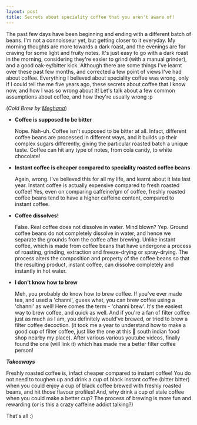 ```yaml
---
layout: post
title: Secrets about speciality coffee that you aren't aware of!
---
```


The past few days have been beginning and ending with a different batch of beans. I'm not a connoisseur yet, but getting closer to it everyday. My morning thoughts are more towards a dark roast, and the evenings are for craving for some light and fruity notes. It's just easy to go with a dark roast in the morning, considering they're easier to grind (with a manual grinder), and a good oak-ey/bitter kick. 
Although there are some things I've learnt over these past few months, and corrected a few point of views I've had about coffee. Everything I believed about speciality coffee was wrong, only if I could tell the me five years ago, these secrets about coffee that I know now, and how I was so wrong about it! 
Let's talk about a few common assumptions about coffee, and how they're usually wrong :p 

<!---{% video center /videos/meghana_aeropress.mp4  1080px 608px preload:auto %}--->
(_Cold Brew by [Meghana](http://twitter.com/_aspiringcat)_)

* __Coffee is supposed to be bitter__

    Nope. Nah-uh. Coffee isn't supposed to be bitter at all. Infact, different coffee beans are processed in different ways, and it builds up their complex sugars differently, giving the particular roasted batch a unique taste. Coffee can hit any type of notes, from cola candy, to white chocolate! 

* __Instant coffee is cheaper compared to speciality roasted coffee beans__

    Again, wrong. I've believed this for all my life, and learnt about it late last year. Instant coffee is actually expensive compared to fresh roasted coffee! Yes, even on comparing caffeine/gm of coffee, freshly roasted coffee beans tend to have a higher caffeine content, compared to instant coffee. 

* __Coffee dissolves!__
    
    False. Real coffee does not dissolve in water. Mind blown? Yep. Ground coffee beans do not completely dissolve in water, and hence we separate the grounds from the coffee after brewing. Unlike instant coffee, which is made from coffee beans that have undergone a process of roasting, grinding, extraction and freeze-drying or spray-drying. The process alters the composition and property of the coffee beans so that the resulting product, instant coffee, can dissolve completely and instantly in hot water.

* __I don't know how to brew__

    Meh, you probably do know how to brew coffee. If you've ever made tea, and used a 'channi', guess what, you can brew coffee using a 'channi' as well! Here comes the term - 'channi brew'. It's the easiest way to brew coffee, and quick as well. 
    And if you're a fan of filter coffee just as much as I am, you definitely would've brewed, or tried to brew a filter coffee decoction. (it took me a year to understand how to make a good cup of filter coffee, just like the one at this 🤯 south indian food shop nearby my place). After various various youtube videos, finally found the one (will link it) which has made me a better filter coffee person! 

***Takeaways***

Freshly roasted coffee is, infact cheaper compared to instant coffee! 
You do not need to toughen up and drink a cup of black instant coffee (bitter bitter) when you could enjoy a cup of black coffee brewed with freshly roasted beans, and hit those flavour profiles! 
And, why drink a cup of stale coffee when you could make a better cup? The process of brewing is more fun and rewarding (or is this a crazy caffeine addict talking?) 

That's all :)